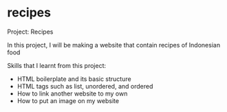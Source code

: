# recipes
Project: Recipes

In this project, I will be making a website that contain recipes of Indonesian food

Skills that I learnt from this project:
- HTML boilerplate and its basic structure
- HTML tags such as list, unordered, and ordered
- How to link another website to my own
- How to put an image on my website